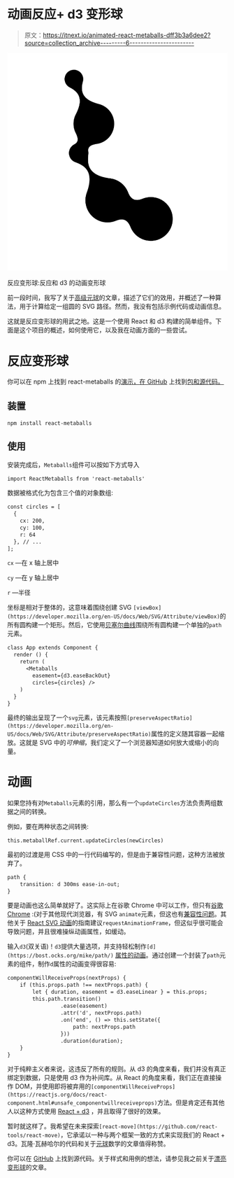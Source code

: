 # 动画反应+ d3 变形球

> 原文：<https://itnext.io/animated-react-metaballs-dff3b3a6dee2?source=collection_archive---------6----------------------->

![](img/6c6c167ae9a32725360806caa6b6976d.png)

反应变形球:反应和 d3 的动画变形球

前一段时间，我写了关于[高级元球](https://medium.com/@tbarrasso/advanced-meta-metaballs-864bbf0a945c)的文章，描述了它们的效用，并概述了一种算法，用于计算给定一组圆的 SVG 路径。然而，我没有包括示例代码或动画信息。

这就是反应变形球的用武之地。这是一个使用 React 和 d3 构建的简单组件。下面是这个项目的概述，如何使用它，以及我在动画方面的一些尝试。

# 反应变形球

你可以在 npm 上找到 react-metaballs 的[演示，在 GitHub](https://tombarr.github.io/react-metaballs/index.html) 上找到[包和](https://www.npmjs.com/package/react-metaballs)[源代码。](https://github.com/Tombarr/react-metaballs)

## 装置

```
npm install react-metaballs
```

## 使用

安装完成后，`Metaballs`组件可以按如下方式导入

```
import ReactMetaballs from 'react-metaballs'
```

数据被格式化为包含三个值的对象数组:

```
const circles = [
  {
    cx: 200,
    cy: 100,
    r: 64
  }, // ...
];
```

`cx` —在 x 轴上居中

`cy` —在 y 轴上居中

`r` —半径

坐标是相对于整体的，这意味着围绕创建 SVG `[viewBox](https://developer.mozilla.org/en-US/docs/Web/SVG/Attribute/viewBox)`的所有圆构建一个矩形。然后，它使用[贝塞尔曲线](https://medium.com/sketch-app/mastering-the-bezier-curve-in-sketch-4da8fdf0dbbb)围绕所有圆构建一个单独的`path`元素。

```
class App extends Component {
  render () {
    return (
      <Metaballs
        easement={d3.easeBackOut}
        circles={circles} />
    )
  }
}
```

最终的输出呈现了一个`svg`元素，该元素按照`[preserveAspectRatio](https://developer.mozilla.org/en-US/docs/Web/SVG/Attribute/preserveAspectRatio)`属性的定义随其容器一起缩放。这就是 SVG 中的*可伸缩*，我们定义了一个浏览器知道如何放大或缩小的向量。

# 动画

如果您持有对`Metaballs`元素的引用，那么有一个`updateCircles`方法负责两组数据之间的转换。

例如，要在两种状态之间转换:

```
this.metaballRef.current.updateCircles(newCircles)
```

最初的过渡是用 CSS 中的一行代码编写的，但是由于兼容性问题，这种方法被放弃了。

```
path {
    transition: d 300ms ease-in-out;
}
```

要是动画也这么简单就好了。这实际上在谷歌 Chrome 中可以工作，但只有[谷歌 Chrome](https://stackoverflow.com/questions/46454102/css-d-path-attribute-doesnt-work-in-safari-firefox) :(对于其他现代浏览器，有 SVG `animate`元素，但这也有[兼容性问题](https://caniuse.com/#feat=svg-smil)。其他关于 [React SVG 动画](https://www.aaron-powell.com/posts/2017-08-08-react-svg-animations/)的指南建议`requestAnimationFrame`，但这似乎很可能会导致问题，并且很难操纵动画属性，如缓动。

输入`d3`(双关语)！`d3`提供大量选项，并支持轻松制作`[d](https://bost.ocks.org/mike/path/)` [属性的动画](https://bost.ocks.org/mike/path/)。通过创建一个封装了`path`元素的组件，制作`d`属性的动画变得很容易:

```
componentWillReceiveProps(nextProps) {
    if (this.props.path !== nextProps.path) {
        let { duration, easement = d3.easeLinear } = this.props;
        this.path.transition()
                 .ease(easement)
                 .attr('d', nextProps.path)
                 .on('end', () => this.setState({
                     path: nextProps.path
                 }))
                 .duration(duration);
    }
}
```

对于纯粹主义者来说，这违反了所有的规则。从 d3 的角度来看，我们并没有真正绑定到数据，只是使用 d3 作为补间库。从 React 的角度来看，我们正在直接操作 DOM，并使用即将被弃用的`[componentWillReceiveProps](https://reactjs.org/docs/react-component.html#unsafe_componentwillreceiveprops)`方法。但是肯定还有其他人以这种方式使用 [React + d3](https://swizec.com/blog/using-d3js-transitions-in-react/swizec/6797) ，并且取得了很好的效果。

暂时就这样了。我希望在未来探索`[react-move](https://github.com/react-tools/react-move)`，它承诺以一种与两个框架一致的方式来实现我们的 React + d3。瓦隆·瓦赫哈尔的代码和关于[元球](http://varun.ca/metaballs/)数学的文章值得称赞。

你可以在 [GitHub](https://github.com/Tombarr/react-metaballs) 上找到源代码。关于样式和用例的想法，请参见我之前关于[漂亮变形球](https://medium.com/@tbarrasso/pretty-svg-metaballs-f8d2a4c6f594)的文章。